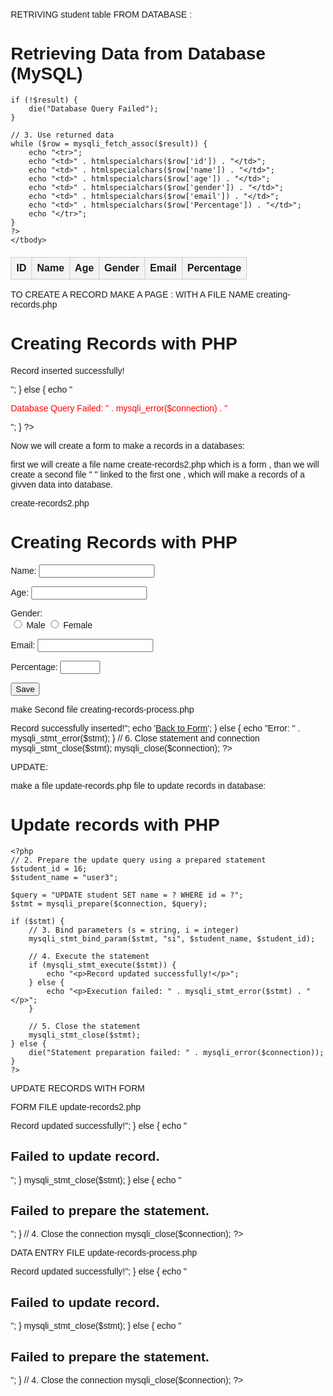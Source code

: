 RETRIVING student table FROM DATABASE :

<?php
// PHP - Database Connection
$dbhost = "localhost";
$dbuser = "root";
$dbpass = "root";
$dbname = "db_name";

$connection = mysqli_connect($dbhost, $dbuser, $dbpass, $dbname);

// Test if connection occurred
if (mysqli_connect_error()) {
    die("Database Connection Failed: " . mysqli_connect_error());
}
?>
<!DOCTYPE html>
<html>
<head>
    <meta charset="utf-8">
    <title>Retrieving Data from Database (MySQL)</title>
    <style>
        body {
            font-family: Arial, sans-serif;
            margin: 20px;
        }
        table {
            width: 100%;
            border-collapse: collapse;
            margin-top: 20px;
        }
        th, td {
            border: 1px solid #ccc;
            padding: 8px;
            text-align: left;
        }
        th {
            background-color: #f4f4f4;
        }
    </style>
</head>
<body>

<h1>Retrieving Data from Database (MySQL)</h1>
<table>
    <thead>
        <tr>
            <th>ID</th>
            <th>Name</th>
            <th>Age</th>
            <th>Gender</th>
            <th>Email</th>
            <th>Percentage</th>
        </tr>
    </thead>
    <tbody>
    <?php
    // 2. Perform database query
    $query = "SELECT * FROM student";
    $result = mysqli_query($connection, $query);

    if (!$result) {
        die("Database Query Failed");
    }

    // 3. Use returned data
    while ($row = mysqli_fetch_assoc($result)) {
        echo "<tr>";
        echo "<td>" . htmlspecialchars($row['id']) . "</td>";
        echo "<td>" . htmlspecialchars($row['name']) . "</td>";
        echo "<td>" . htmlspecialchars($row['age']) . "</td>";
        echo "<td>" . htmlspecialchars($row['gender']) . "</td>";
        echo "<td>" . htmlspecialchars($row['email']) . "</td>";
        echo "<td>" . htmlspecialchars($row['Percentage']) . "</td>";
        echo "</tr>";
    }
    ?>
    </tbody>
</table>
</body>
</html>

<?php
// 4. Release returned data
mysqli_free_result($result);

// 5. Close database connection
mysqli_close($connection);
?>


TO CREATE A RECORD MAKE A PAGE : WITH A FILE NAME creating-records.php

<?php
// Create connection
$connection = mysqli_connect("localhost", "root", "root", "db_name");

// Check connection
if (mysqli_connect_errno()) {
    die("Database Connection Failed: " . mysqli_connect_error());
}
?>

<!DOCTYPE html>
<html>
<head>
    <meta charset="utf-8">
    <title>Creating Records with PHP</title>
</head>
<body>

<h1>Creating Records with PHP</h1>

<?php
// Perform database insert
$query = "INSERT INTO student(name, age, gender, email, Percentage)
VALUES ('nitin', 21, 'M', 'u1@armour.com', 60)";

$result = mysqli_query($connection, $query);

if ($result) {
    echo "<p style='color:green;'>Record inserted successfully!</p>";
} else {
    echo "<p style='color:red;'>Database Query Failed: " . mysqli_error($connection) . "</p>";
}
?>

</body>
</html>

<?php
mysqli_close($connection);
?>

Now we will create a form to make a records in a databases:

first we will create a file name create-records2.php which is a form , than we will create a second file " " linked to the first one ,  which will  make a records of a givven data into  database.

create-records2.php

<!DOCTYPE html>
<html>
<head>
  <meta charset="utf-8">
  <meta name="viewport" content="width=device-width, initial-scale=1">
  <title>Creating Records with PHP 2</title>
</head>
<body>

<h1>Creating Records with PHP</h1>

<form action="creating-records-process.php" method="POST">

  <p>
    <label for="student_name">Name:</label>
    <input type="text" name="student_name" id="student_name" required />
  </p>

  <p>
    <label for="student_age">Age:</label>
    <input type="number" name="student_age" id="student_age" required />
  </p>

  <p>
    Gender:<br>
    <input type="radio" id="male" name="student_gender" value="M" required />
    <label for="male">Male</label>
    <input type="radio" id="female" name="student_gender" value="F" />
    <label for="female">Female</label>
  </p>

  <p>
    <label for="student_email">Email:</label>
    <input type="email" name="student_email" id="student_email" required />
  </p>

  <p>
    <label for="student_percentage">Percentage:</label>
    <input type="number" name="student_percentage" id="student_percentage" min="0" max="100" required />
  </p>

  <p>
    <input type="submit" name="submit" value="Save" />
  </p>

</form>

</body>
</html>

make Second file  creating-records-process.php

<?php
// 1. Create a database connection
$dbhost = "localhost";
$dbuser = "root";
$dbpass = "root";
$dbname = "db_name";

$connection = mysqli_connect($dbhost, $dbuser, $dbpass, $dbname);

// Check if connection succeeded
if (mysqli_connect_errno()) {
    die("Database Connection Failed: " . mysqli_connect_error());
}

// 2. Capture form inputs safely
$student_name = $_POST['student_name'] ?? '';
$student_age = $_POST['student_age'] ?? '';
$student_gender = $_POST['student_gender'] ?? '';
$student_email = $_POST['student_email'] ?? '';
$student_percentage = $_POST['student_percentage'] ?? '';

// 3. Basic validation
if (
    empty($student_name) || empty($student_age) || empty($student_gender) ||
    empty($student_email) || empty($student_percentage)
) {
    die("All fields are required.");
}

// 4. Use Prepared Statement to avoid SQL injection
$query = "INSERT INTO student (name, age, gender, email, percentage) VALUES (?, ?, ?, ?, ?)";
$stmt = mysqli_prepare($connection, $query);

// Bind parameters (s = string, i = integer)
mysqli_stmt_bind_param($stmt, "sisss", $student_name, $student_age, $student_gender, $student_email, $student_percentage);

// 5. Execute and check result
if (mysqli_stmt_execute($stmt)) {
    echo "<h3>Record successfully inserted!</h3>";
    echo '<a href="creating_records2.php">Back to Form</a>';
} else {
    echo "Error: " . mysqli_stmt_error($stmt);
}

// 6. Close statement and connection
mysqli_stmt_close($stmt);
mysqli_close($connection);
?>

UPDATE:

make a file update-records.php file to update records in database:

<?php
// 1. Create a database connection
$dbhost = "localhost";
$dbuser = "root";
$dbpass = "root";
$dbname = "armour_db";

$connection = mysqli_connect($dbhost, $dbuser, $dbpass, $dbname);

// Check connection
if (mysqli_connect_errno()) {
    die("Database Connection Failed: " . mysqli_connect_error());
}
?>

<!DOCTYPE html>
<html lang="en">
<head>
    <meta charset="UTF-8">
    <meta name="viewport" content="width=device-width, initial-scale=1.0">
    <title>Update records with PHP</title>
</head>
<body>
    <h1>Update records with PHP</h1>

    <?php
    // 2. Prepare the update query using a prepared statement
    $student_id = 16;
    $student_name = "user3";

    $query = "UPDATE student SET name = ? WHERE id = ?";
    $stmt = mysqli_prepare($connection, $query);

    if ($stmt) {
        // 3. Bind parameters (s = string, i = integer)
        mysqli_stmt_bind_param($stmt, "si", $student_name, $student_id);

        // 4. Execute the statement
        if (mysqli_stmt_execute($stmt)) {
            echo "<p>Record updated successfully!</p>";
        } else {
            echo "<p>Execution failed: " . mysqli_stmt_error($stmt) . "</p>";
        }

        // 5. Close the statement
        mysqli_stmt_close($stmt);
    } else {
        die("Statement preparation failed: " . mysqli_error($connection));
    }
    ?>

</body>
</html>

<?php
// 6. Close the database connection
mysqli_close($connection);
?>


UPDATE RECORDS WITH FORM 

FORM FILE update-records2.php

<?php

$dbhost = "localhost";
$dbuser = "root";
$dbpass = "root";
$dbname = "db_name";

$connection = mysqli_connect($dbhost, $dbuser, $dbpass, $dbname);

// Test if connection occurred
if (mysqli_connect_error()) {
    die("Database Connection Failed: " . mysqli_connect_error());
}

// 2. Collect POST data safely
$student_id = $_POST['student_id'];
$student_name = $_POST['student_name'];
$student_age = $_POST['student_age'];
$student_gender = $_POST['student_gender'];
$student_email = $_POST['student_email'];
$student_percentage = $_POST['student_percentage'];

// 3. Prepare and bind
$query = "UPDATE student 
          SET name = ?, age = ?, gender = ?, email = ?, percentage = ? 
          WHERE id = ?";

$stmt = mysqli_prepare($connection, $query);

if ($stmt) {
    mysqli_stmt_bind_param($stmt, "sisssi",
        $student_name,
        $student_age,
        $student_gender,
        $student_email,
        $student_percentage,
        $student_id
    );

    $exec = mysqli_stmt_execute($stmt);

    if ($exec) {
        echo "<h2>Record updated successfully!</h2>";
    } else {
        echo "<h2>Failed to update record.</h2>";
    }

    mysqli_stmt_close($stmt);
} else {
    echo "<h2>Failed to prepare the statement.</h2>";
}

// 4. Close the connection
mysqli_close($connection);
?>


DATA ENTRY FILE update-records-process.php

<?php

$dbhost = "localhost";
$dbuser = "root";
$dbpass = "root";
$dbname = "db_name";

$connection = mysqli_connect($dbhost, $dbuser, $dbpass, $dbname);

// Test if connection occurred
if (mysqli_connect_error()) {
    die("Database Connection Failed: " . mysqli_connect_error());
}

// 2. Collect POST data safely
$student_id = $_POST['student_id'];
$student_name = $_POST['student_name'];
$student_age = $_POST['student_age'];
$student_gender = $_POST['student_gender'];
$student_email = $_POST['student_email'];
$student_percentage = $_POST['student_percentage'];

// 3. Prepare and bind
$query = "UPDATE student 
          SET name = ?, age = ?, gender = ?, email = ?, percentage = ? 
          WHERE id = ?";

$stmt = mysqli_prepare($connection, $query);

if ($stmt) {
    mysqli_stmt_bind_param($stmt, "sisssi",
        $student_name,
        $student_age,
        $student_gender,
        $student_email,
        $student_percentage,
        $student_id
    );

    $exec = mysqli_stmt_execute($stmt);

    if ($exec) {
        echo "<h2>Record updated successfully!</h2>";
    } else {
        echo "<h2>Failed to update record.</h2>";
    }

    mysqli_stmt_close($stmt);
} else {
    echo "<h2>Failed to prepare the statement.</h2>";
}

// 4. Close the connection
mysqli_close($connection);
?>
